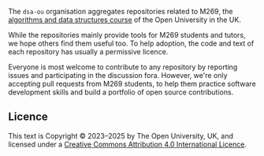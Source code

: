 The `dsa-ou` organisation aggregates repositories related to M269,
the [algorithms and data structures course](https://www.open.ac.uk/courses/modules/m269)
of the Open University in the UK.

While the repositories mainly provide tools for M269 students and tutors,
we hope others find them useful too. To help adoption,
the code and text of each repository has usually a permissive licence.

Everyone is most welcome to contribute to any repository by
reporting issues and participating in the discussion fora.
However, we're only accepting pull requests from M269 students,
to help them practice software development skills and
build a portfolio of open source contributions.

## Licence
This text is
Copyright © 2023–2025 by The Open University, UK, and licensed under a
[Creative Commons Attribution 4.0 International Licence](http://creativecommons.org/licenses/by/4.0).
